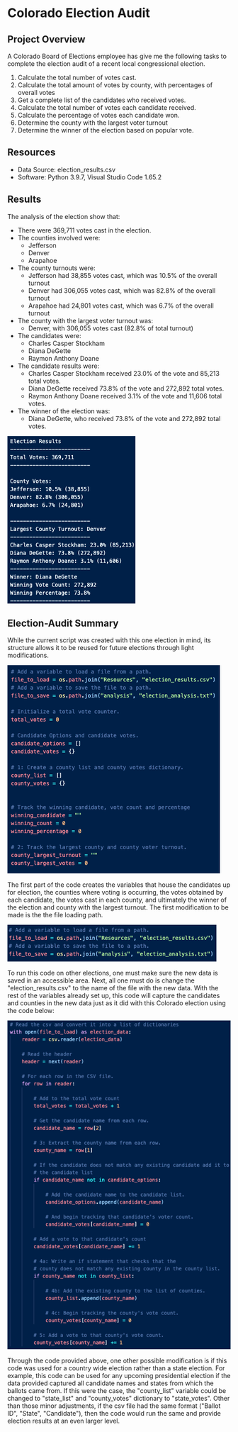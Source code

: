 # Colorado Election Audit

## Project Overview
A Colorado Board of Elections employee has give me the following tasks to complete the election audit of a recent local congressional election.

1. Calculate the total number of votes cast.
2. Calculate the total amount of votes by county, with percentages of overall votes
3. Get a complete list of the candidates who received votes.
4. Calculate the total number of votes each candidate received.
5. Calculate the percentage of votes each candidate won.
6. Determine the county with the largest voter turnout
7. Determine the winner of the election based on popular vote.

## Resources
- Data Source: election_results.csv
- Software: Python 3.9.7, Visual Studio Code 1.65.2

## Results
The analysis of the election show that:
- There were 369,711 votes cast in the election.
- The counties involved were:
  - Jefferson
  - Denver
  - Arapahoe
- The county turnouts were:
  - Jefferson had 38,855 votes cast, which was 10.5% of the overall turnout
  - Denver had 306,055 votes cast, which was 82.8% of the overall turnout
  - Arapahoe had 24,801 votes cast, which was 6.7% of the overall turnout
- The county with the largest voter turnout was:
  - Denver, with 306,055 votes cast (82.8% of total turnout)
- The candidates were:
  - Charles Casper Stockham
  - Diana DeGette
  - Raymon Anthony Doane
- The candidate results were:
  - Charles Casper Stockham received 23.0% of the vote and 85,213 total votes.
  - Diana DeGette received 73.8% of the vote and 272,892 total votes.
  - Raymon Anthony Doane received 3.1% of the vote and 11,606 total votes.
- The winner of the election was:
  - Diana DeGette, who received 73.8% of the vote and 272,892 total votes.

![Results](Election_Results.png)

## Election-Audit Summary
While the current script was created with this one election in mind, its structure allows it to be reused for future elections through light modifications. 

![1st_Part](Python_1.png)

The first part of the code creates the variables that house the candidates up for election, the counties where voting is occurring, the votes obtained by each candidate, the votes cast in each county, and ultimately the winner of the election and county with the largest turnout. The first modification to be made is the the file loading path. 

![2nd_Part](Python_2.png)

To run this code on other elections, one must make sure the new data is saved in an accessible area. Next, all one must do is change the "election_results.csv" to the name of the file with the new data. With the rest of the variables already set up, this code will capture the candidates and counties in the new data just as it did with this Colorado election using the code below:

![3rd_Part](Python_3.png)

Through the code provided above, one other possible modification is if this code was used for a country wide election rather than a state election. For example, this code can be used for any upcoming presidential election if the data provided captured all candidate names and states from which the ballots came from. If this were the case, the "county_list" variable could be changed to "state_list" and "county_votes" dictionary to "state_votes". Other than those minor adjustments, if the csv file had the same format ("Ballot ID", "State", "Candidate"), then the code would run the same and provide election results at an even larger level.
